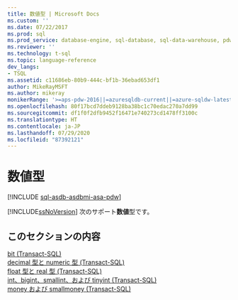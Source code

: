 ```yaml
---
title: 数値型 | Microsoft Docs
ms.custom: ''
ms.date: 07/22/2017
ms.prod: sql
ms.prod_service: database-engine, sql-database, sql-data-warehouse, pdw
ms.reviewer: ''
ms.technology: t-sql
ms.topic: language-reference
dev_langs:
- TSQL
ms.assetid: c11686eb-80b9-444c-bf1b-36ebad653df1
author: MikeRayMSFT
ms.author: mikeray
monikerRange: '>=aps-pdw-2016||=azuresqldb-current||=azure-sqldw-latest||>=sql-server-2016||=sqlallproducts-allversions||>=sql-server-linux-2017||=azuresqldb-mi-current'
ms.openlocfilehash: 80f17bcd7ddeb9128ba38bc1c70edac270a7dd99
ms.sourcegitcommit: df1f0f2dfb9452f16471e740273cd1478ff3100c
ms.translationtype: HT
ms.contentlocale: ja-JP
ms.lasthandoff: 07/29/2020
ms.locfileid: "87392121"
---
```

# <a name="numeric-types"></a>数値型
[!INCLUDE [sql-asdb-asdbmi-asa-pdw](../../includes/applies-to-version/sql-asdb-asdbmi-asa-pdw.md)]

[!INCLUDE[ssNoVersion](../../includes/ssnoversion-md.md)] 次のサポート**数値**型です。
  
## <a name="in-this-section"></a>このセクションの内容

[bit &#40;Transact-SQL&#41;](../../t-sql/data-types/bit-transact-sql.md)  
[decimal 型と numeric 型 &#40;Transact-SQL&#41;](../../t-sql/data-types/decimal-and-numeric-transact-sql.md)  
[float 型と real 型 &#40;Transact-SQL&#41;](../../t-sql/data-types/float-and-real-transact-sql.md)  
[int、bigint、smallint、および tinyint &#40;Transact-SQL&#41;](../../t-sql/data-types/int-bigint-smallint-and-tinyint-transact-sql.md)  
[money および smallmoney &#40;Transact-SQL&#41;](../../t-sql/data-types/money-and-smallmoney-transact-sql.md)
